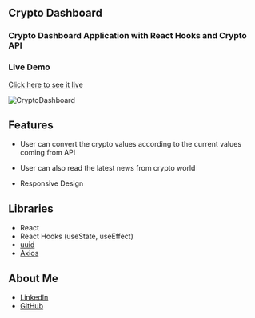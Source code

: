 ## Crypto Dashboard
### Crypto Dashboard Application with React Hooks and Crypto API

### Live Demo
[Click here to see it live](https://mbeklevic.github.io/crypto-dashboard/)

![CryptoDashboard](https://user-images.githubusercontent.com/113860249/212474989-a9996832-e61f-4c38-8a18-2018064fdc99.PNG)


## Features
- User can convert the crypto values according to the current values coming from API
- User can also read the latest news from crypto world

- Responsive Design

## Libraries
- React
- React Hooks (useState, useEffect)
- [uuid](https://www.npmjs.com/package/uuid)
- [Axios](https://github.com/axios/axios)


## About Me
- [LinkedIn](https://linkedin.com/in/mustafabekleviç/)
- [GitHub](https://github.com/MBeklevic)
